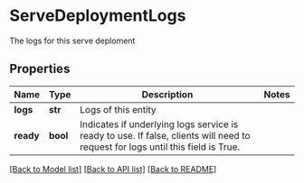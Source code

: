 # ServeDeploymentLogs

The logs for this serve deploment
## Properties
Name | Type | Description | Notes
------------ | ------------- | ------------- | -------------
**logs** | **str** | Logs of this entity | 
**ready** | **bool** |              Indicates if underlying logs service is ready to use.             If false, clients will need to request for logs until this field is True.          | 

[[Back to Model list]](../README.md#documentation-for-models) [[Back to API list]](../README.md#documentation-for-api-endpoints) [[Back to README]](../README.md)


